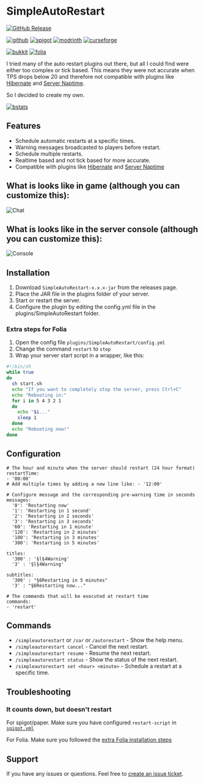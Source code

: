# SimpleAutoRestart

[![GitHub Release](https://img.shields.io/github/v/release/teunjojo/SimpleAutoRestart?style=for-the-badge)](https://github.com/teunjojo/SimpleAutoRestart/releases)

[![github](https://cdn.jsdelivr.net/npm/@intergrav/devins-badges@3/assets/cozy/available/github_vector.svg)](https://github.com/teunjojo/SimpleAutoRestart)
[![spigot](https://cdn.jsdelivr.net/npm/@intergrav/devins-badges@3/assets/cozy/supported/spigot_vector.svg)](https://www.spigotmc.org/resources/simpleautorestart.107932/)
[![modrinth](https://cdn.jsdelivr.net/npm/@intergrav/devins-badges@3/assets/cozy/available/modrinth_vector.svg)](https://modrinth.com/plugin/simpleautorestart)
[![curseforge](https://cdn.jsdelivr.net/npm/@intergrav/devins-badges@3/assets/cozy/available/curseforge_vector.svg)](https://www.curseforge.com/minecraft/bukkit-plugins/simpleautorestart)

[![bukkit](https://badges.penpow.dev/badges/supported/bukkit/compact.svg)](https://bukkit.org/)
[![folia](https://badges.penpow.dev/badges/supported/folia/compact.svg)](https://papermc.io/software/folia)

I tried many of the auto restart plugins out there, but all I could find were either too complex or tick based. This means they were not accurate when TPS drops below 20 and therefore not compatible with plugins like [Hibernate](https://www.spigotmc.org/resources/hibernate.4441/) and [Server Naptime](https://github.com/gvk/MinecraftPluginServerHibernate).

So I decided to create my own.

[![bstats](https://bstats.org/signatures/bukkit/simpleautorestart.svg)](https://www.bstats.org/plugin/bukkit/SimpleAutoRestart/17760)

## Features
- Schedule automatic restarts at a specific times.
- Warning messages broadcasted to players before restart.
- Schedule multiple restarts.
- Realtime based and not tick based for more accurate.
- Compatible with plugins like [Hibernate](https://www.spigotmc.org/resources/hibernate.4441/) and [Server Naptime](https://github.com/gvk/MinecraftPluginServerHibernate)

## What is looks like in game (although you can customize this):
![Chat](https://i.imgur.com/ZjQq3sq.png)

## What is looks like in the server console (although you can customize this):
![Console](https://i.imgur.com/Kshy5U5.png)

## Installation

1. Download `SimpleAutoRestart-x.x.x-jar` from the releases page.
2. Place the JAR file in the plugins folder of your server.
3. Start or restart the server.
4. Configure the plugin by editing the config.yml file in the plugins/SimpleAutoRestart folder.

### Extra steps for Folia

1. Open the config file `plugins/SimpleAutoRestart/config.yml`
2. Change the command `restart` to `stop`
3. Wrap your server start script in a wrapper, like this:

```sh
#!/bin/sh
while true
do
  sh start.sh
  echo "If you want to completely stop the server, press Ctrl+C"
  echo "Rebooting in:"
  for i in 5 4 3 2 1
  do
    echo "$i..."
    sleep 1
  done
  echo "Rebooting now!"
done
```

## Configuration

```
# The hour and minute when the server should restart (24 hour format)
restartTime:
- '00:00'
# Add multiple times by adding a new line like: - '12:00'

# Configure message and the corresponding pre-warning time in seconds
messages:
  '0': 'Restarting now'
  '1': 'Restarting in 1 second'
  '2': 'Restarting in 2 seconds'
  '3': 'Restarting in 3 seconds'
  '60': 'Restarting in 1 minute'
  '120': 'Restarting in 2 minutes'
  '180': 'Restarting in 3 minutes'
  '300': 'Restarting in 5 minutes'

titles: 
  '300' : '§l§4Warning'
  '3' : '§l§4Warning'

subtitles:
  '300' : "§6Restarting in 5 minutes"
  '3' : "§6Restarting now..."

# The commands that will be executed at restart time
commands:
- 'restart'
```

## Commands

- `/simpleautorestart` or `/sar` or `/autorestart` - Show the help menu.
- `/simpleautorestart cancel` - Cancel the next restart.
- `/simpleautorestart resume` - Resume the next restart.
- `/simpleautorestart status` - Show the status of the next restart.
- `/simpleautorestart set <hour> <minute>` - Schedule a restart at a specific time.

## Troubleshooting

### It counts down, but doesn't restart

For spigot/paper. Make sure you have configured `restart-script` in [`spigot.yml`](https://docs.papermc.io/paper/reference/spigot-configuration/#settings_restart_script)

For Folia. Make sure you followed the [extra Folia installation steps](#extra-steps-for-folia)

## Support

If you have any issues or questions. Feel free to [create an issue ticket](https://github.com/teunjojo/SimpleAutoRestart/issues/new). 

